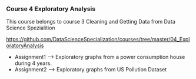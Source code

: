 ### Course 4 Exploratory Analysis

This course belongs to course 3 Cleaning and Getting Data from Data Science Spezialition

https://github.com/DataScienceSpecialization/courses/tree/master/04_ExploratoryAnalysis

  * Assignment1 --> Exploratory graphs from a power consumption house during 4 years. 
  * Assignment2 --> Exploratory graphs from US Pollution Dataset

